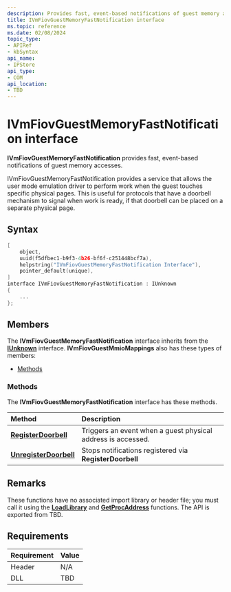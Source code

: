 ```yaml
---
description: Provides fast, event-based notifications of guest memory accesses.
title: IVmFiovGuestMemoryFastNotification interface
ms.topic: reference
ms.date: 02/08/2024
topic_type: 
- APIRef
- kbSyntax
api_name: 
- IPStore
api_type: 
- COM
api_location: 
- TBD
---
```


# IVmFiovGuestMemoryFastNotification interface

**IVmFiovGuestMemoryFastNotification** provides fast, event-based notifications of guest memory accesses.

IVmFiovGuestMemoryFastNotification provides a service that allows the user mode emulation
driver to perform work when the guest touches specific physical pages. This is useful for
protocols that have a doorbell mechanism to signal when work is ready, if that doorbell can
be placed on a separate physical page.

## Syntax

```c++
[
    object,
    uuid(f5dfbec1-b9f3-4b26-bf6f-c251448bcf7a),
    helpstring("IVmFiovGuestMemoryFastNotification Interface"),
    pointer_default(unique),
]
interface IVmFiovGuestMemoryFastNotification : IUnknown
{
    ...
};
```

## Members

The **IVmFiovGuestMemoryFastNotification** interface inherits from the [**IUnknown**](/windows/win32/api/unknwn/nn-unknwn-iunknown) interface. **IVmFiovGuestMmioMappings** also has these types of members:

-   [Methods](#methods)

### Methods

The **IVmFiovGuestMemoryFastNotification** interface has these methods.



| Method                                                   | Description                                                                                                           |
|:---------------------------------------------------------|:----------------------------------------------------------------------------------------------------------------------|
| [**RegisterDoorbell**](ivmfiovguestmemoryfastnotification-registerdoorbell.md)                   | Triggers an event when a guest physical address is accessed. |
| [**UnregisterDoorbell**](ivmfiovguestmemoryfastnotification-unregisterdoorbell.md)                   | Stops notifications registered via **RegisterDoorbell** |

## Remarks

These functions have no associated import library or header file; you must call it using the [**LoadLibrary**](/windows/desktop/api/libloaderapi/nf-libloaderapi-loadlibrarya) and [**GetProcAddress**](/windows/desktop/api/libloaderapi/nf-libloaderapi-getprocaddress) functions. The API is exported from TBD.

## Requirements

| Requirement | Value |
|-------------------|----------------------------------------------------------------------------------------|
| Header | N/A    |
| DLL    | TBD |



 

 
